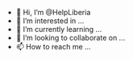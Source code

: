 - 👋 Hi, I’m @HelpLiberia
- 👀 I’m interested in ...
- 🌱 I’m currently learning ...
- 💞️ I’m looking to collaborate on ...
- 📫 How to reach me ...

<!---
HelpLiberia/HelpLiberia is a ✨ special ✨ repository because its `README.md` (this file) appears on your GitHub profile.
You can click the Preview link to take a look at your changes.
--->
